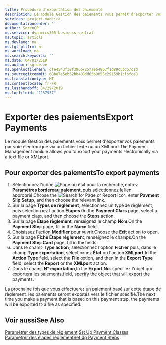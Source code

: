 ```yaml
---
title: Procédure d'exportation des paiements
description: Le module Gestion des paiements vous permet d'exporter vos paiements par voie électronique via un fichier texte ou un XMLport.
services: project-madeira
documentationcenter: ''
author: SorenGP
ms.service: dynamics365-business-central
ms.topic: article
ms.devlang: na
ms.tgt_pltfrm: na
ms.workload: na
ms.search.keywords: ''
ms.date: 04/01/2019
ms.author: sgroespe
ms.openlocfilehash: dfe4543f38f39667257aeb4867f1d89c3bd67c1d
ms.sourcegitcommit: 60b87e5eb32bb408dd65b9855c29159b1dfbfca8
ms.translationtype: HT
ms.contentlocale: fr-FR
ms.lasthandoff: 04/29/2019
ms.locfileid: "1237937"
---
```

# <a name="export-payments"></a><span data-ttu-id="4c4ae-103">Exporter des paiements</span><span class="sxs-lookup"><span data-stu-id="4c4ae-103">Export Payments</span></span>
<span data-ttu-id="4c4ae-104">Le module Gestion des paiements vous permet d'exporter vos paiements par voie électronique via un fichier texte ou un XMLport.</span><span class="sxs-lookup"><span data-stu-id="4c4ae-104">The Payment Management module allows you to export your payments electronically via a text file or XMLport.</span></span>  

## <a name="to-export-payments"></a><span data-ttu-id="4c4ae-105">Pour exporter des paiements</span><span class="sxs-lookup"><span data-stu-id="4c4ae-105">To export payments</span></span>  

1.  <span data-ttu-id="4c4ae-106">Sélectionnez l'icône ![Page ou état pour la recherche](../../media/ui-search/search_small.png "Page ou état pour la recherche"), entrez **Paramètres bordereau paiement**, puis sélectionnez le lien approprié.</span><span class="sxs-lookup"><span data-stu-id="4c4ae-106">Choose the ![Search for Page or Report](../../media/ui-search/search_small.png "Search for Page or Report icon") icon, enter **Payment Slip Setup**, and then choose the relevant link.</span></span>  
2.  <span data-ttu-id="4c4ae-107">Sur la page **Types de règlement**, sélectionnez un type de règlement, puis sélectionnez l'action **Étapes**.</span><span class="sxs-lookup"><span data-stu-id="4c4ae-107">On the **Payment Class** page, select a payment class, and then choose the **Steps** action.</span></span>  
3.  <span data-ttu-id="4c4ae-108">Sur la page **Étape règlement**, renseignez le champ **Nom**.</span><span class="sxs-lookup"><span data-stu-id="4c4ae-108">On the **Payment Step** page, fill in the **Name** field.</span></span>  
4.  <span data-ttu-id="4c4ae-109">Choisissez l'action **Modifier** pour ouvrir.</span><span class="sxs-lookup"><span data-stu-id="4c4ae-109">Choose the **Edit** action to open.</span></span>  
5.  <span data-ttu-id="4c4ae-110">Sur la page **Fiche Étape règlement**, renseignez le champs.</span><span class="sxs-lookup"><span data-stu-id="4c4ae-110">On the **Payment Step Card** page, fill in the fields.</span></span>  
6.  <span data-ttu-id="4c4ae-111">Dans le champ **Type action**, sélectionnez l'option **Fichier** puis, dans le champ **Type exportation**, sélectionnez **État** ou l'action **XMLport**.</span><span class="sxs-lookup"><span data-stu-id="4c4ae-111">In the **Action Type** field, select the **File** option, and then in the **Export Type** field, select the **Report** or the **XMLport** action.</span></span>  
7.  <span data-ttu-id="4c4ae-112">Dans le champ **N° exportation**,</span><span class="sxs-lookup"><span data-stu-id="4c4ae-112">In the **Export No.**</span></span> <span data-ttu-id="4c4ae-113">spécifiez l'objet qui exportera les paiements.</span><span class="sxs-lookup"><span data-stu-id="4c4ae-113">field, specify the object that will export the payments.</span></span>  

<span data-ttu-id="4c4ae-114">La prochaine fois que vous effectuerez un paiement basé sur cette étape de règlement, les paiements seront exportés vers le fichier spécifié.</span><span class="sxs-lookup"><span data-stu-id="4c4ae-114">The next time you make a payment that is based on this payment step, the payments will be exported to a file as specified.</span></span>  

## <a name="see-also"></a><span data-ttu-id="4c4ae-115">Voir aussi</span><span class="sxs-lookup"><span data-stu-id="4c4ae-115">See Also</span></span>  
 <span data-ttu-id="4c4ae-116">[Paramétrer des types de règlement](how-to-set-up-payment-classes.md) </span><span class="sxs-lookup"><span data-stu-id="4c4ae-116">[Set Up Payment Classes](how-to-set-up-payment-classes.md) </span></span>  
 [<span data-ttu-id="4c4ae-117">Paramétrer des étapes règlement</span><span class="sxs-lookup"><span data-stu-id="4c4ae-117">Set Up Payment Steps</span></span>](how-to-set-up-payment-steps.md)
